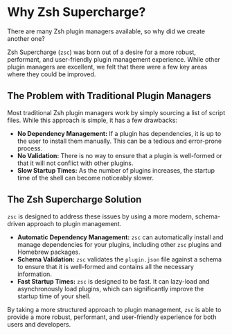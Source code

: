 # Why Zsh Supercharge?

There are many Zsh plugin managers available, so why did we create another one?

Zsh Supercharge (`zsc`) was born out of a desire for a more robust, performant, and user-friendly plugin management experience. While other plugin managers are excellent, we felt that there were a few key areas where they could be improved.

## The Problem with Traditional Plugin Managers

Most traditional Zsh plugin managers work by simply sourcing a list of script files. While this approach is simple, it has a few drawbacks:

-   **No Dependency Management:** If a plugin has dependencies, it is up to the user to install them manually. This can be a tedious and error-prone process.
-   **No Validation:** There is no way to ensure that a plugin is well-formed or that it will not conflict with other plugins.
-   **Slow Startup Times:** As the number of plugins increases, the startup time of the shell can become noticeably slower.

## The Zsh Supercharge Solution

`zsc` is designed to address these issues by using a more modern, schema-driven approach to plugin management.

-   **Automatic Dependency Management:** `zsc` can automatically install and manage dependencies for your plugins, including other `zsc` plugins and Homebrew packages.
-   **Schema Validation:** `zsc` validates the `plugin.json` file against a schema to ensure that it is well-formed and contains all the necessary information.
-   **Fast Startup Times:** `zsc` is designed to be fast. It can lazy-load and asynchronously load plugins, which can significantly improve the startup time of your shell.

By taking a more structured approach to plugin management, `zsc` is able to provide a more robust, performant, and user-friendly experience for both users and developers.
